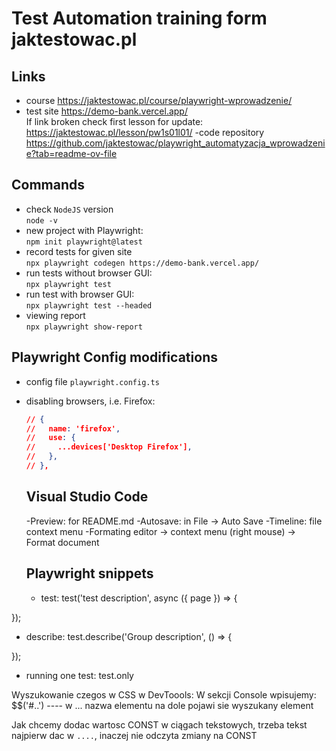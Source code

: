 # Test Automation training form jaktestowac.pl


## Links
- course https://jaktestowac.pl/course/playwright-wprowadzenie/
- test site
https://demo-bank.vercel.app/  
If link broken check first lesson for update:
https://jaktestowac.pl/lesson/pw1s01l01/
-code repository https://github.com/jaktestowac/playwright_automatyzacja_wprowadzenie?tab=readme-ov-file


## Commands
- check `NodeJS` version    
`node -v`
- new project with Playwright:  
`npm init playwright@latest`
- record tests for given site  
`npx playwright codegen https://demo-bank.vercel.app/`
- run tests without browser GUI:  
`npx playwright test`
- run test with browser GUI:  
`npx playwright test --headed`
- viewing report  
`npx playwright show-report`


## Playwright Config modifications
- config file `playwright.config.ts`
- disabling browsers, i.e. Firefox:
    ```json
    // {
    //   name: 'firefox',
    //   use: {
    //     ...devices['Desktop Firefox'],
    //   },
    // },
    ```
    ## Visual Studio Code
    -Preview: for README.md
    -Autosave: in File -> Auto Save
    -Timeline: file context menu
    -Formating editor -> context menu (right mouse) -> Format document 
    
    ## Playwright snippets

   - test:
test('test description', async ({ page }) => {

});

- describe:
 test.describe('Group description', () => {

 });

 - running one test: test.only


 Wyszukowanie czegos w CSS w DevToools:
 W sekcji Console wpisujemy:
 $$('#..') ---- w ... nazwa elementu
 na dole pojawi sie wyszukany element


 Jak chcemy dodac wartosc CONST w ciągach tekstowych, trzeba tekst najpierw dac w `....`, inaczej nie odczyta zmiany na CONST
